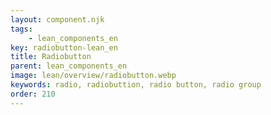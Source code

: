 ```yaml
---
layout: component.njk
tags: 
    - lean_components_en
key: radiobutton-lean_en
title: Radiobutton
parent: lean_components_en
image: lean/overview/radiobutton.webp
keywords: radio, radiobuttion, radio button, radio group
order: 210
---
```

